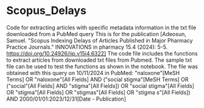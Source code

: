 # Scopus_Delays
Code for extracting articles with specific metadata information in the txt file downloaded from a PubMed query
This is for the publication [Adeosun, Samuel. "Scopus Indexing Delays of Articles Published in Major Pharmacy Practice Journals." INNOVATIONS in pharmacy 15.4 (2024): 5-5. https://doi.org/10.24926/iip.v15i4.6322] The code file includes the functions to extract articles from downloaded txt files from Pubmed.
The sample txt file can be used to test the functions as shown in the notebook. The file was obtained with this query on 10/11/2024 in PubMed: "naloxone"[MeSH Terms] OR "naloxone"[All Fields] AND ("social stigma"[MeSH Terms] OR ("social"[All Fields] AND "stigma"[All Fields]) OR "social stigma"[All Fields] OR "stigma"[All Fields] OR "stigmas"[All Fields] OR "stigma s"[All Fields]) AND 2000/01/01:2023/12/31[Date - Publication]
